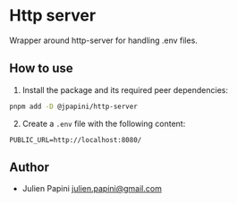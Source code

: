 # Http server

Wrapper around http-server for handling .env files.

## How to use

1. Install the package and its required peer dependencies:

```bash
pnpm add -D @jpapini/http-server
```

2. Create a `.env` file with the following content:

```env
PUBLIC_URL=http://localhost:8080/
```

## Author

- Julien Papini <julien.papini@gmail.com>

